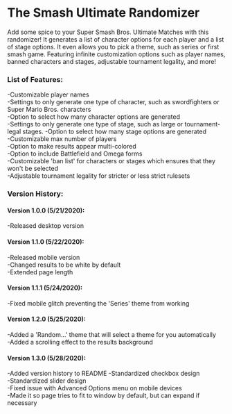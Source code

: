 # The Smash Ultimate Randomizer
Add some spice to your Super Smash Bros. Ultimate Matches with this randomizer! It generates a list of character options for each player and a list of stage options. It even allows you to pick a theme, such as series or first smash game. Featuring infinite customization options such as player names, banned characters and stages, adjustable tournament legality, and more!

### List of Features:
-Customizable player names  
-Settings to only generate one type of character, such as swordfighters or Super Mario Bros. characters  
-Option to select how many character options are generated  
-Settings to only generate one type of stage, such as large or tournament-legal stages.
-Option to select how many stage options are generated  
-Customizable max number of players  
-Option to make results appear multi-colored  
-Option to include Battlefield and Omega forms  
-Customizable 'ban list' for characters or stages which ensures that they won't be selected  
-Adjustable tournament legality for stricter or less strict rulesets

### Version History:

#### Version 1.0.0 (5/21/2020):
-Released desktop version  

#### Version 1.1.0 (5/22/2020):
-Released mobile version  
-Changed results to be white by default  
-Extended page length  

#### Version 1.1.1 (5/24/2020):
-Fixed mobile glitch preventing the 'Series' theme from working  

#### Version 1.2.0 (5/25/2020):
-Added a 'Random...' theme that will select a theme for you automatically  
-Added a scrolling effect to the results background  

#### Version 1.3.0 (5/28/2020):
-Added version history to README
-Standardized checkbox design  
-Standardized slider design  
-Fixed issue with Advanced Options menu on mobile devices  
-Made it so page tries to fit to window by default, but can expand if necessary  
